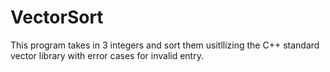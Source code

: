 # VectorSort
This program takes in 3 integers and sort them usitllizing the C++ standard vector library with error cases for invalid entry.
